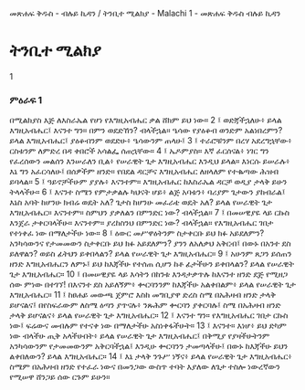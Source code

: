 ﻿
መጽሐፍ ቅዱስ - ብሉይ ኪዳን / ትንቢተ ሚልክያ - Malachi 1 - መጽሐፍ ቅዱስ ብሉይ ኪዳን
# ትንቢተ ሚልክያ
1
### ምዕራፍ 1
በሚልክያስ እጅ ለእስራኤል የሆነ የእግዚአብሔር ቃል ሸክም ይህ ነው።
2 ፤ ወድጃችኋለሁ፥ ይላል እግዚአብሔር፤ እናንተ ግን። በምን ወደድኸን? ብላችኋል። ዔሳው የያዕቆብ ወንድም አልነበረምን? ይላል እግዚአብሔር፤ ያዕቆብንም ወደድሁ፥ ዔሳውንም ጠላሁ፤
3 ፤ ተራሮቹንም በረሃ አደረግኋቸው፥ ርስቱንም ለምድረ በዳ ቀበሮች አሳልፌ ሰጠኋቸው።
4 ፤ ኤዶምያስ። እኛ ፈርሰናል፥ ነገር ግን የፈረሰውን መልሰን እንሠራለን ቢል፥ የሠራዊት ጌታ እግዚአብሔር እንዲህ ይላል። እነርሱ ይሠራሉ፥ እኔ ግን አፈርሳለሁ፤ በሰዎችም ዘንድ። የበደል ዳርቻና እግዚአብሔር ለዘላለም የተቈጣው ሕዝብ ይባላል።
5 ፤ ዓይኖቻችሁም ያያሉ፥ እናንተም። እግዚአብሔር ከእስራኤል ዳርቻ ወዲያ ታላቅ ይሁን ትላላችሁ።
6 ፤ እናንተ ስሜን የምታቃልሉ ካህናት ሆይ፥ ልጅ አባቱን፥ ባሪያም ጌታውን ያከብራል፤ እኔስ አባት ከሆንሁ ክብሬ ወዴት አለ? ጌታስ ከሆንሁ መፈራቴ ወዴት አለ? ይላል የሠራዊት ጌታ እግዚአብሔር። እናንተም። ስምህን ያቃለልን በምንድር ነው? ብላችኋል።
7 ፤ በመሠዊያዬ ላይ ርኩስ እንጀራ ታቀርባላችሁ። እናንተም። ያረከስንህ በምንድር ነው? ብላችኋል። የእግዚአብሔር ገበታ የተነቀፈ ነው በማለታችሁ ነው።
8 ፤ ዕውር መሥዋዕትንም ስታቀርቡ ይህ ክፉ አይደለምን? አንካሳውንና የታመመውን ስታቀርቡ ይህ ክፉ አይደለምን? ያንን ለአለቃህ አቅርብ፤ በውኑ በአንተ ደስ ይለዋልን? ወይስ ፊትህን ይቀበላልን? ይላል የሠራዊት ጌታ እግዚአብሔር።
9 ፤ አሁንም ጸጋን ይሰጠን ዘንድ እግዚአብሔርን ለምኑ፤ ይህ ከእጃችሁ የተሰጠ ሲሆን ከቶ ፊታችሁን ይቀበላልን? ይላል የሠራዊት ጌታ እግዚአብሔር።
10 ፤ በመሠዊያዬ ላይ እሳትን በከንቱ እንዳታቃጥሉ ከእናንተ ዘንድ ደጅ የሚዘጋ ሰው ምነው በተገኘ! በእናንተ ደስ አይለኝም፥ ቍርባንንም ከእጃችሁ አልቀበልም፥ ይላል የሠራዊት ጌታ እግዚአብሔር።
11 ፤ ከፀሐይ መውጫ ጀምሮ እስከ መግቢያዋ ድረስ ስሜ በአሕዛብ ዘንድ ታላቅ ይሆናልና፤ በየስፍራውም ለስሜ ዕጣን ያጥናሉ፥ ንጹሕም ቍርባን ያቀርባሉ፤ ስሜ በአሕዛብ ዘንድ ታላቅ ይሆናልና፥ ይላል የሠራዊት ጌታ እግዚአብሔር።
12 ፤ እናንተ ግን። የእግዚአብሔር ገበታ ርኩስ ነው፤ ፍሬውና መብሉም የተናቀ ነው በማለታችሁ አስነቀፋችሁት።
13 ፤ እናንተ። እነሆ፥ ይህ ድካም ነው ብላችሁ ጢቅ አላችሁበት፥ ይላል የሠራዊት ጌታ እግዚአብሔር፤ በቅሚያ የያዛችሁትንም አንካሳውንም የታመመውንም አቅርባችኋል፤ እንዲሁ ቍርባንን ታመጣላችሁ፤ በውኑ ከእጃችሁ ይህን ልቀበለውን? ይላል እግዚአብሔር።
14 ፤ እኔ ታላቅ ንጉሥ ነኝና፥ ይላል የሠራዊት ጌታ እግዚአብሔር፥ ስሜም በአሕዛብ ዘንድ የተፈራ ነውና በመንጋው ውስጥ ተባት እያለው ለጌታ ተስሎ ነውረኛውን የሚሠዋ ሸንጋይ ሰው ርጉም ይሁን። 

